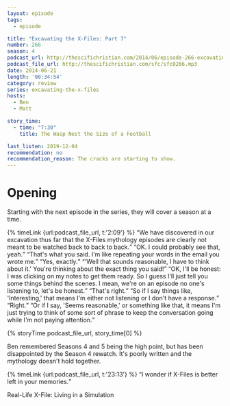 ```yaml
---
layout: episode
tags:
  - episode

title: "Excavating the X-Files: Part 7"
number: 266
season: 4
podcast_url: http://thescifichristian.com/2014/06/episode-266-excavating-the-x-files-part-7/
podcast_file_url: http://thescifichristian.com/sfc/sfc0266.mp3
date: 2014-06-21
length: '00:34:54'
category: review
series: excavating-the-x-files
hosts:
  - Ben
  - Matt

story_time:
  - time: "7:30"
    title: The Wasp Nest the Size of a Football

last_listen: 2019-12-04
recommendation: no
recommendation_reason: The cracks are starting to show. 
---
```

# Opening
Starting with the next episode in the series, they will cover a season at a time. 

<div class="quote">
  {% timeLink {url:podcast_file_url, t:'2:09'} %}
  <q class="ben">We have discovered in our excavation thus far that the X-Files mythology episodes are clearly not meant to be watched back to back to back.</q>
  <q class="matt">OK. I could probably see that, yeah.</q>
  <q class="ben">That's what you said. I'm like repeating your words in the email you wrote me.</q>
  <q class="matt">Yes, exactly.</q>
  <q class="ben">'Well that sounds reasonable, I have to think about it.' You're thinking about the exact thing you said!</q>
  <q class="matt">OK, I'll be honest: I was clicking on my notes to get them ready. So I guess I'll just tell you some things behind the scenes. I mean, we're on an episode no one's listening to, let's be honest.</q>
  <q class="ben">That's right.</q>
  <q class="matt">So if I say things like, 'Interesting,' that means I'm either not listening or I don't have a response.</q>
  <q class="ben">Right.</q>
  <q class="matt">Or if I say, 'Seems reasonable,' or something like that, it means I'm just trying to think of some sort of phrase to keep the conversation going while I'm not paying attention.</q>
</div>

{% storyTime podcast_file_url, story_time[0] %}

Ben remembered Seasons 4 and 5 being the high point, but has been disappointed by the Season 4 rewatch. It's poorly written and the mythology doesn't hold together.

<div class="quote">
  {% timeLink {url:podcast_file_url, t:'23:13'} %}
  <q class="matt">I wonder if X-Files is better left in your memories.</q>
</div>

Real-Life X-File: Living in a Simulation